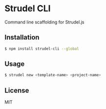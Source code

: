 # Strudel CLI

Command line scaffolding for Strudel.js

## Installation 

```bash
$ npm install strudel-cli --global
```

## Usage

```bash
$ strudel new <template-name> <project-name>
```

## License

MIT

